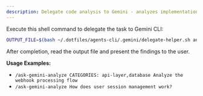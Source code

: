 ```yaml
---
description: Delegate code analysis to Gemini - analyzes implementation details with precise references. Usage: /ask-gemini-analyze [CATEGORIES: cat1,cat2] <query>
---
```


Execute this shell command to delegate the task to Gemini CLI:

```bash
OUTPUT_FILE=$(bash ~/.dotfiles/agents-cli/.gemini/delegate-helper.sh analyze "$@")
```

After completion, read the output file and present the findings to the user.

**Usage Examples:**
- `/ask-gemini-analyze CATEGORIES: api-layer,database Analyze the webhook processing flow`
- `/ask-gemini-analyze How does user session management work?`
